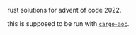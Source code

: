 
rust solutions for advent of code 2022.

this is supposed to be run with [`cargo-aoc`](https://github.com/gobanos/cargo-aoc).
